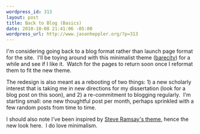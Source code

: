 ```yaml
--- 
wordpress_id: 313
layout: post
title: Back to Blog (Basics)
date: 2010-10-08 21:41:06 -05:00
wordpress_url: http://www.jasonheppler.org/?p=313
---
```

I'm considering going back to a blog format rather than launch page format for the site.  I'll be toying around with this minimalist theme (<a href="http://shaheeilyas.com/barecity/">barecity</a>) for a while and see if I like it.  Watch for the pages to return soon once I reformat them to fit the new theme.

The redesign is also meant as a rebooting of two things: 1) a new scholarly interest that is taking me in new directions for my dissertation (look for a blog post on this soon), and 2) a re-commitment to blogging regularly.  I'm starting small: one new thoughtful post per month, perhaps sprinkled with a few random posts from time to time.

I should also note I've been inspired by <a href="http://lenz.unl.edu/wordpress/">Steve Ramsay's theme</a>, hence the new look here.  I do love minimalism.
